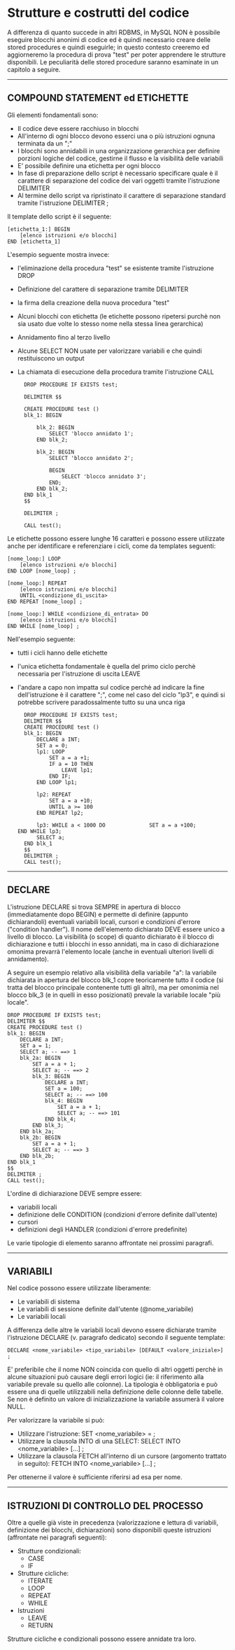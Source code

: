 # Strutture e costrutti del codice

A differenza di quanto succede in altri RDBMS, in MySQL NON è possibile eseguire blocchi anonimi di codice ed è quindi necessario creare delle stored procedures e quindi eseguirle; in questo contesto creeremo ed aggiorneremo la procedura di prova "test" per poter apprendere le strutture disponibili. Le peculiarità delle stored procedure saranno esaminate in un capitolo a seguire.

------------------------------
## COMPOUND STATEMENT ed ETICHETTE

Gli elementi fondamentali sono:

- Il codice deve essere racchiuso in blocchi
- All'interno di ogni blocco devono esserci una o più istruzioni ognuna terminata da un ";"
- I blocchi sono annidabili in una organizzazione gerarchica per definire porzioni logiche del codice, gestirne il flusso e la visibilità delle variabili
- E' possibile definire una etichetta per ogni blocco
- In fase di preparazione dello script è necessario specificare quale è il carattere di separazione del codice dei vari oggetti tramite l'istruzione DELIMITER <caratteri>
- Al termine dello script va ripristinato il carattere di separazione standard tramite l'istruzione DELIMITER ;

Il template dello script è il seguente:

    [etichetta_1:] BEGIN
        [elenco istruzioni e/o blocchi]
    END [etichetta_1]

L'esempio seguente mostra invece:

- l'eliminazione della procedura "test" se esistente tramite l'istruzione DROP
- Definizione del carattere di separazione tramite DELIMITER
- la firma della creazione della nuova procedura "test"
- Alcuni blocchi con etichetta (le etichette possono ripetersi purchè non sia usato due volte lo stesso nome nella stessa linea gerarchica)
- Annidamento fino al terzo livello
- Alcune SELECT NON usate per valorizzare variabili e che quindi restituiscono un output
- La chiamata di esecuzione della procedura tramite l'istruzione CALL

		DROP PROCEDURE IF EXISTS test;
		
		DELIMITER $$
		
		CREATE PROCEDURE test ()
		blk_1: BEGIN

  			blk_2: BEGIN
				SELECT 'blocco annidato 1';
			END blk_2;

   			blk_2: BEGIN
				SELECT 'blocco annidato 2';

  				BEGIN
					SELECT 'blocco annidato 3';
				END;
			END blk_2;
		END blk_1
		$$
		
		DELIMITER ;
		
		CALL test();
		
Le etichette possono essere lunghe 16 caratteri e possono essere utilizzate anche per identificare e referenziare i cicli, come da templates seguenti:

	[nome_loop:] LOOP
	    [elenco istruzioni e/o blocchi]
	END LOOP [nome_loop] ;
	
	[nome_loop:] REPEAT
	    [elenco istruzioni e/o blocchi]
		UNTIL <condizione_di_uscita>
	END REPEAT [nome_loop] ;
	
	[nome_loop:] WHILE <condizione_di_entrata> DO
	    [elenco istruzioni e/o blocchi]
	END WHILE [nome_loop] ;


Nell'esempio seguente:

- tutti i cicli hanno delle etichette
- l'unica etichetta fondamentale è quella del primo ciclo perchè necessaria per l'istruzione di uscita LEAVE
- l'andare a capo non impatta sul codice perchè ad indicare la fine dell'istruzione è il carattere ";", come nel caso del ciclo "lp3", e quindi si potrebbe scrivere paradossalmente tutto su una unca riga

 		DROP PROCEDURE IF EXISTS test;
		DELIMITER $$
		CREATE PROCEDURE test ()
		blk_1: BEGIN
			DECLARE a INT;
			SET a = 0;
			lp1: LOOP
			    SET a = a +1;
		        IF a = 10 THEN 
					LEAVE lp1;
				END IF;
			END LOOP lp1;
			
			lp2: REPEAT
			    SET a = a +10;
				UNTIL a >= 100
			END REPEAT lp2;
			
			lp3: WHILE a < 1000 DO 			    SET a = a +100; 			END WHILE lp3; 		    
		    SELECT a;
		END blk_1
		$$
		DELIMITER ;
		CALL test();


--------------------------------------------
## DECLARE

L'istruzione DECLARE si trova SEMPRE in apertura di blocco (immediatamente dopo BEGIN) e permette di definire (appunto dichiarandoli) eventuali variabili locali, cursori e condizioni d'errore ("condition handler").
Il nome dell'elemento dichiarato DEVE essere unico a livello di blocco.
La visibilità (o scope) di quanto dichiarato è il blocco di dichiarazione e tutti i blocchi in esso annidati, ma in caso di dichiarazione omonima prevarrà l'elemento locale (anche in eventuali ulteriori livelli di annidamento).

A seguire un esempio relativo alla visibilità della variabile "a": la variabile dichiarata in apertura del blocco blk_1 copre teoricamente tutto il codice (si tratta del blocco principale contenente tutti gli altri), ma per omonimia nel blocco blk_3 (e in quelli in esso posizionati) prevale la variabile locale "più locale".

 
	DROP PROCEDURE IF EXISTS test;
	DELIMITER $$
	CREATE PROCEDURE test () 
	blk_1: BEGIN 	
		DECLARE a INT; 	
	    SET a = 1; 	
	    SELECT a; -- ==> 1
		blk_2a: BEGIN 	
			SET a = a + 1; 	
			SELECT a; -- ==> 2
			blk_3: BEGIN 	
				DECLARE a INT; 	
				SET a = 100; 	
				SELECT a; -- ==> 100
				blk_4: BEGIN 	
					SET a = a + 1; 	
					SELECT a; -- ==> 101
				END blk_4;
			END blk_3;
		END blk_2a;
		blk_2b: BEGIN 	
			SET a = a + 1; 	
			SELECT a; -- ==> 3
		END blk_2b;
	END blk_1
	$$
	DELIMITER ;
	CALL test();
	

L'ordine di dichiarazione DEVE sempre essere:

- variabili locali
- definizione delle CONDITION (condizioni d'errore definite dall'utente)
- cursori
- definizioni degli HANDLER (condizioni d'errore predefinite)

Le varie tipologie di elemento saranno affrontate nei prossimi paragrafi.


--------------------------------------------
## VARIABILI

Nel codice possono essere utilizzate liberamente: 

- Le variabili di sistema
- Le variabili di sessione definite dall'utente (@nome_variabile)
- Le variabili locali

A differenza delle altre le variabili locali devono essere dichiarate tramite l'istruzione DECLARE (v. paragrafo dedicato) secondo il seguente template:

	DECLARE <nome_variabile> <tipo_variabile> [DEFAULT <valore_iniziale>] ;

E' preferibile che il nome NON coincida con quello di altri oggetti perchè in alcune situazioni può causare degli errori logici (ie: il riferimento alla variabile prevale su quello alle colonne).
La tipologia è obbligatoria e può essere una di quelle utilizzabili nella definizione delle colonne delle tabelle.
Se non è definito un valore di inizializzazione la variabile assumerà il valore NULL.

Per valorizzare la variabile si può:
- Utilizzare l'istruzione: SET  <nome_variabile> = <valore>;
- Utilizzare la clausola INTO di una SELECT: SELECT <valore> INTO <nome_variabile> [...] ;
- Utilizzare la clausola FETCH all'interno di un cursore (argomento trattato in seguito): FETCH <valore> INTO <nome_variabile> [...] ;

Per ottenerne il valore è sufficiente riferirsi ad esa per nome.
 

--------------------------------------------
## ISTRUZIONI DI CONTROLLO DEL PROCESSO

Oltre a quelle già viste in precedenza (valorizzazione e lettura di variabili, definizione dei blocchi, dichiarazioni) sono disponibili queste istruzioni (affrontate nei paragrafi seguenti): 
- Strutture condizionali:
	- CASE
 	- IF 
- Strutture cicliche:
	- ITERATE
	- LOOP
 	- REPEAT
  	- WHILE
- Istruzioni
	- LEAVE
 	- RETURN

Strutture cicliche e condizionali possono essere annidate tra loro.


